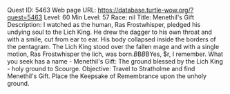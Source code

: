 Quest ID: 5463
Web page URL: https://database.turtle-wow.org/?quest=5463
Level: 60
Min Level: 57
Race: nil
Title: Menethil's Gift
Description: I watched as the human, Ras Frostwhisper, pledged his undying soul to the Lich King. He drew the dagger to his own throat and with a smile, cut from ear to ear. His body collapsed inside the borders of the pentagram. The Lich King stood over the fallen mage and with a single motion, Ras Frostwhisper the lich, was born.$B$B<Leonid gazes at the ground and then looks up at you.>$B$BYes, $r, I remember. What you seek has a name - Menethil's Gift: The ground blessed by the Lich King - holy ground to Scourge.
Objective: Travel to Stratholme and find Menethil's Gift. Place the Keepsake of Remembrance upon the unholy ground. 
